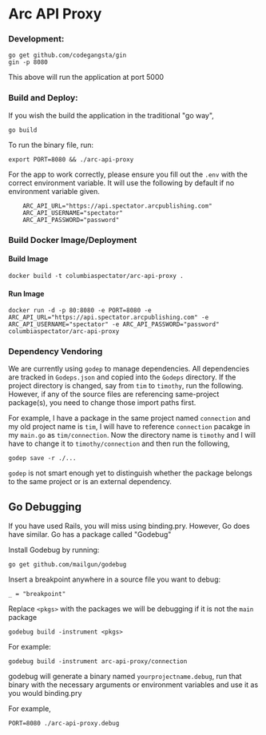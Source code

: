 # Arc API Proxy
	
### Development:

	go get github.com/codegangsta/gin
	gin -p 8080

This above will run the application at port 5000

### Build and Deploy:

If you wish the build the application in the traditional "go way",

	go build

To run the binary file, run:

	export PORT=8080 && ./arc-api-proxy

For the app to work correctly, please ensure you fill out the ``.env`` with the correct environment variable. It will use the following by default if no environment variable given.
```
	ARC_API_URL="https://api.spectator.arcpublishing.com"
	ARC_API_USERNAME="spectator"
	ARC_API_PASSWORD="password"
```

### Build Docker Image/Deployment

#### Build Image
```
docker build -t columbiaspectator/arc-api-proxy .
```

#### Run Image
```
docker run -d -p 80:8080 -e PORT=8080 -e ARC_API_URL="https://api.spectator.arcpublishing.com" -e ARC_API_USERNAME="spectator" -e ARC_API_PASSWORD="password" columbiaspectator/arc-api-proxy

```

### Dependency Vendoring

We are currently using ``godep`` to manage dependencies. All dependencies are tracked in ``Godeps.json`` and copied into the ``Godeps`` directory. If the project directory is changed, say from ``tim`` to ``timothy``, run the following. However, if any of the source files are referencing same-project package(s), you need to change those import paths first.

For example, I have a package in the same project named ``connection`` and my old project name is ``tim``, I will have to reference ``connection`` pacakge in my ``main.go`` as ``tim/connection``. Now the directory name is ``timothy`` and I will have to change it to ``timothy/connection`` and then run the following,

	godep save -r ./...
		
``godep`` is not smart enough yet to distinguish whether the package belongs to the same project or is an external dependency.

Go Debugging
---

If you have used Rails, you will miss using binding.pry. However, Go does have similar. Go has a package called "Godebug"

Install Godebug by running:

	go get github.com/mailgun/godebug

Insert a breakpoint anywhere in a source file you want to debug:
	
	_ = "breakpoint"

Replace ``<pkgs>`` with the packages we will be debugging if it is not the ``main`` package

	godebug build -instrument <pkgs>

For example:
	
	godebug build -instrument arc-api-proxy/connection

godebug will generate a binary named ``yourprojectname.debug``, run that binary with the necessary arguments or environment variables and use it as you would binding.pry

For example,

	PORT=8080 ./arc-api-proxy.debug
